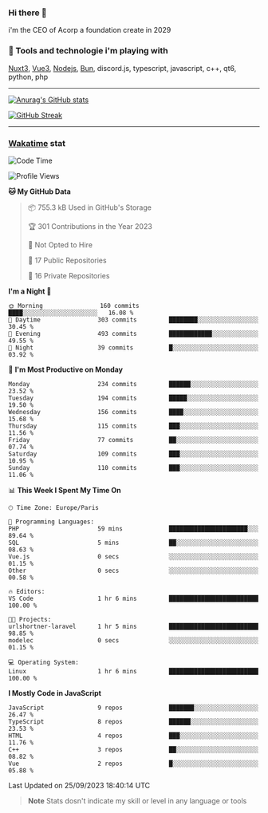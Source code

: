 ### Hi there 👋

i'm the CEO of Acorp a foundation create in 2029  

### 🧰 Tools and technologie i'm playing with

[Nuxt3](https://nuxt.com), [Vue3](https://vuejs.org/), [Nodejs](https://nodejs.org), [Bun](https://bun.sh/), discord.js, typescript, javascript, c++, qt6, python, php

---

[![Anurag's GitHub stats](https://github-readme-stats.vercel.app/api?username=ackimixs&show_icons=true&theme=github_dark&count_private=true)](https://www.ackimixs.xyz)

[![GitHub Streak](https://github-readme-streak-stats.herokuapp.com?user=Ackimixs&theme=github-dark-blue&date_format=j%20M%5B%20Y%5D&mode=weekly)](https://git.io/streak-stats)

---
 
 ### [Wakatime](https://wakatime.com/) stat

<!--START_SECTION:waka-->
![Code Time](http://img.shields.io/badge/Code%20Time-771%20hrs%2017%20mins-blue)

![Profile Views](http://img.shields.io/badge/Profile%20Views-0-blue)

**🐱 My GitHub Data** 

> 📦 755.3 kB Used in GitHub's Storage 
 > 
> 🏆 301 Contributions in the Year 2023
 > 
> 🚫 Not Opted to Hire
 > 
> 📜 17 Public Repositories 
 > 
> 🔑 16 Private Repositories 
 > 
**I'm a Night 🦉** 

```text
🌞 Morning                160 commits         ████░░░░░░░░░░░░░░░░░░░░░   16.08 % 
🌆 Daytime                303 commits         ████████░░░░░░░░░░░░░░░░░   30.45 % 
🌃 Evening                493 commits         ████████████░░░░░░░░░░░░░   49.55 % 
🌙 Night                  39 commits          █░░░░░░░░░░░░░░░░░░░░░░░░   03.92 % 
```
📅 **I'm Most Productive on Monday** 

```text
Monday                   234 commits         ██████░░░░░░░░░░░░░░░░░░░   23.52 % 
Tuesday                  194 commits         █████░░░░░░░░░░░░░░░░░░░░   19.50 % 
Wednesday                156 commits         ████░░░░░░░░░░░░░░░░░░░░░   15.68 % 
Thursday                 115 commits         ███░░░░░░░░░░░░░░░░░░░░░░   11.56 % 
Friday                   77 commits          ██░░░░░░░░░░░░░░░░░░░░░░░   07.74 % 
Saturday                 109 commits         ███░░░░░░░░░░░░░░░░░░░░░░   10.95 % 
Sunday                   110 commits         ███░░░░░░░░░░░░░░░░░░░░░░   11.06 % 
```


📊 **This Week I Spent My Time On** 

```text
🕑︎ Time Zone: Europe/Paris

💬 Programming Languages: 
PHP                      59 mins             ██████████████████████░░░   89.64 % 
SQL                      5 mins              ██░░░░░░░░░░░░░░░░░░░░░░░   08.63 % 
Vue.js                   0 secs              ░░░░░░░░░░░░░░░░░░░░░░░░░   01.15 % 
Other                    0 secs              ░░░░░░░░░░░░░░░░░░░░░░░░░   00.58 % 

🔥 Editors: 
VS Code                  1 hr 6 mins         █████████████████████████   100.00 % 

🐱‍💻 Projects: 
urlshortner-laravel      1 hr 5 mins         █████████████████████████   98.85 % 
modelec                  0 secs              ░░░░░░░░░░░░░░░░░░░░░░░░░   01.15 % 

💻 Operating System: 
Linux                    1 hr 6 mins         █████████████████████████   100.00 % 
```

**I Mostly Code in JavaScript** 

```text
JavaScript               9 repos             ███████░░░░░░░░░░░░░░░░░░   26.47 % 
TypeScript               8 repos             ██████░░░░░░░░░░░░░░░░░░░   23.53 % 
HTML                     4 repos             ███░░░░░░░░░░░░░░░░░░░░░░   11.76 % 
C++                      3 repos             ██░░░░░░░░░░░░░░░░░░░░░░░   08.82 % 
Vue                      2 repos             █░░░░░░░░░░░░░░░░░░░░░░░░   05.88 % 
```




 Last Updated on 25/09/2023 18:40:14 UTC
<!--END_SECTION:waka-->

> **Note**
> Stats dosn't indicate my skill or level in any language or tools
